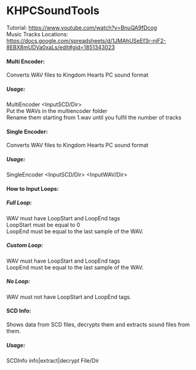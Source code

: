 # KHPCSoundTools
Tutorial: https://www.youtube.com/watch?v=BnuQA9fDcog <br/>
Music Tracks Locations: https://docs.google.com/spreadsheets/d/1JMAhUSeEf3r-njF2-8EBX8mUDVa0xaLs/edit#gid=1851343023
#### Multi Encoder:
Converts WAV files to Kingdom Hearts PC sound format
##### Usage:
MultiEncoder <InputSCD/Dir> <br/>
Put the WAVs in the multiencoder folder <br/>
Rename them starting from 1.wav until you fulfil the number of tracks <br/>
#### Single Encoder:
Converts WAV files to Kingdom Hearts PC sound format
##### Usage:
SingleEncoder <InputSCD/Dir> <InputWAV/Dir> <br/>
#### How to Input Loops:
##### Full Loop:
WAV must have LoopStart and LoopEnd tags <br/>
LoopStart must be equal to 0 <br/>
LoopEnd must be equal to the last sample of the WAV.
##### Custom Loop:
WAV must have LoopStart and LoopEnd tags <br/>
LoopEnd must be equal to the last sample of the WAV.
##### No Loop:
WAV must not have LoopStart and LoopEnd tags.
#### SCD Info:
Shows data from SCD files, decrypts them and extracts sound files from them.
##### Usage:
SCDInfo info|extract|decrypt File/Dir